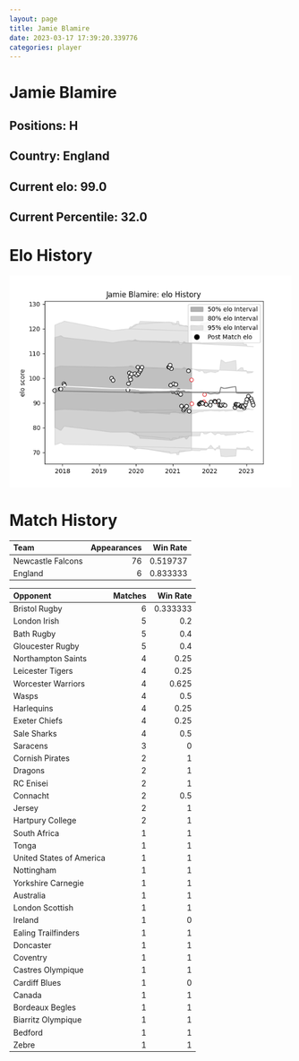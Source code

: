 ```yaml
---  
layout: page  
title: Jamie Blamire  
date: 2023-03-17 17:39:20.339776  
categories: player  
---
```

# Jamie Blamire

## Positions: H

## Country: England

## Current elo: 99.0

## Current Percentile: 32.0

# Elo History


![elo history](history_JamieBlamire.png)
# Match History


| Team              |   Appearances |   Win Rate |
|:------------------|--------------:|-----------:|
| Newcastle Falcons |            76 |   0.519737 |
| England           |             6 |   0.833333 |

| Opponent                 |   Matches |   Win Rate |
|:-------------------------|----------:|-----------:|
| Bristol Rugby            |         6 |   0.333333 |
| London Irish             |         5 |   0.2      |
| Bath Rugby               |         5 |   0.4      |
| Gloucester Rugby         |         5 |   0.4      |
| Northampton Saints       |         4 |   0.25     |
| Leicester Tigers         |         4 |   0.25     |
| Worcester Warriors       |         4 |   0.625    |
| Wasps                    |         4 |   0.5      |
| Harlequins               |         4 |   0.25     |
| Exeter Chiefs            |         4 |   0.25     |
| Sale Sharks              |         4 |   0.5      |
| Saracens                 |         3 |   0        |
| Cornish Pirates          |         2 |   1        |
| Dragons                  |         2 |   1        |
| RC Enisei                |         2 |   1        |
| Connacht                 |         2 |   0.5      |
| Jersey                   |         2 |   1        |
| Hartpury College         |         2 |   1        |
| South Africa             |         1 |   1        |
| Tonga                    |         1 |   1        |
| United States of America |         1 |   1        |
| Nottingham               |         1 |   1        |
| Yorkshire Carnegie       |         1 |   1        |
| Australia                |         1 |   1        |
| London Scottish          |         1 |   1        |
| Ireland                  |         1 |   0        |
| Ealing Trailfinders      |         1 |   1        |
| Doncaster                |         1 |   1        |
| Coventry                 |         1 |   1        |
| Castres Olympique        |         1 |   1        |
| Cardiff Blues            |         1 |   0        |
| Canada                   |         1 |   1        |
| Bordeaux Begles          |         1 |   1        |
| Biarritz Olympique       |         1 |   1        |
| Bedford                  |         1 |   1        |
| Zebre                    |         1 |   1        |